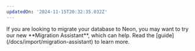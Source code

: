 ```yaml
---
updatedOn: '2024-11-15T20:32:35.032Z'
---
```


<Admonition type="note" title="New feature">
If you are looking to migrate your database to Neon, you may want to try our new **Migration Assistant**, which can help. Read the [guide](/docs/import/migration-assistant) to learn more.
</Admonition>
